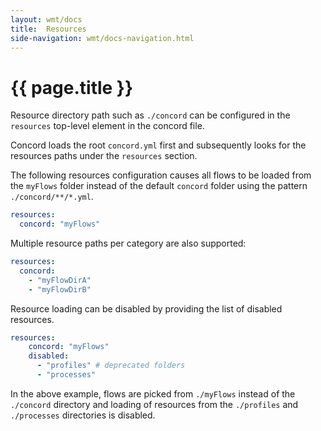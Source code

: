 ```yaml
---
layout: wmt/docs
title:  Resources
side-navigation: wmt/docs-navigation.html
---
```


# {{ page.title }}

Resource directory path such as `./concord` can be configured in
the `resources` top-level element in the concord file.

Concord loads the root `concord.yml` first and subsequently looks for the
resources paths under the `resources` section.

The following resources configuration causes all flows to be loaded
from the `myFlows` folder instead of the default `concord` folder
using the pattern `./concord/**/*.yml`.

```yaml
resources:
  concord: "myFlows"
```

Multiple resource paths per category are also supported:

```yaml
resources:
  concord:
    - "myFlowDirA"
    - "myFlowDirB"
```

Resource loading can be disabled by providing the list of disabled resources.

```yaml
resources:
    concord: "myFlows"
    disabled:
      - "profiles" # deprecated folders
      - "processes"
```

In the above example, flows are picked from `./myFlows` instead of the `./concord`
directory and loading of resources from the `./profiles` and `./processes`
directories is disabled.
